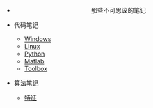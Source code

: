 * <center>那些不可思议的笔记</center>

* 代码笔记
  * [Windows](Code/Windows.md)
  * [Linux](Code/Linux.md)
  * [Python](Code/Python.md)
  * [Matlab](Code/Matlab.md)
  * [Toolbox](Code/Toolbox.md)

* 算法笔记
  * [特征](Algorithm/Feature.md)